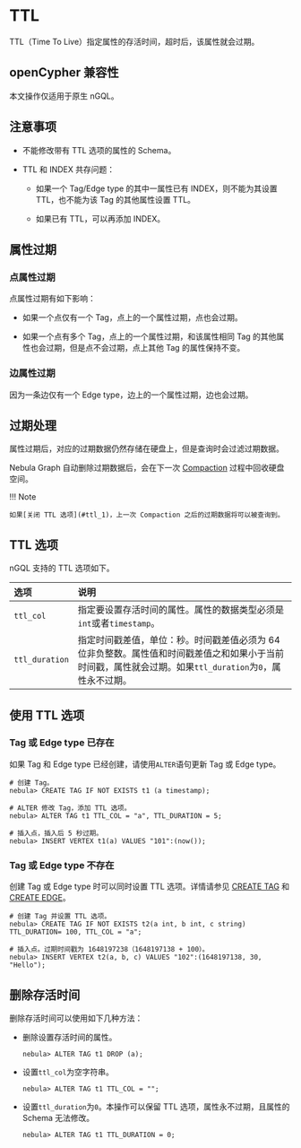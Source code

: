 # TTL

TTL（Time To Live）指定属性的存活时间，超时后，该属性就会过期。

## openCypher 兼容性

本文操作仅适用于原生 nGQL。

## 注意事项

- 不能修改带有 TTL 选项的属性的 Schema。

- TTL 和 INDEX 共存问题：

  - 如果一个 Tag/Edge type 的其中一属性已有 INDEX，则不能为其设置 TTL，也不能为该 Tag 的其他属性设置 TTL。    

  - 如果已有 TTL，可以再添加 INDEX。

## 属性过期

### 点属性过期

点属性过期有如下影响：

- 如果一个点仅有一个 Tag，点上的一个属性过期，点也会过期。

- 如果一个点有多个 Tag，点上的一个属性过期，和该属性相同 Tag 的其他属性也会过期，但是点不会过期，点上其他 Tag 的属性保持不变。

### 边属性过期

因为一条边仅有一个 Edge type，边上的一个属性过期，边也会过期。

## 过期处理

属性过期后，对应的过期数据仍然存储在硬盘上，但是查询时会过滤过期数据。

Nebula Graph 自动删除过期数据后，会在下一次 [Compaction](../../8.service-tuning/compaction.md) 过程中回收硬盘空间。

!!! Note

    如果[关闭 TTL 选项](#ttl_1)，上一次 Compaction 之后的过期数据将可以被查询到。

## TTL 选项

nGQL 支持的 TTL 选项如下。

|选项|说明|
|:---|:---|
|`ttl_col`|指定要设置存活时间的属性。属性的数据类型必须是`int`或者`timestamp`。|
|`ttl_duration`|指定时间戳差值，单位：秒。时间戳差值必须为 64 位非负整数。属性值和时间戳差值之和如果小于当前时间戳，属性就会过期。如果`ttl_duration`为`0`，属性永不过期。|

## 使用 TTL 选项

### Tag 或 Edge type 已存在

如果 Tag 和 Edge type 已经创建，请使用`ALTER`语句更新 Tag 或 Edge type。

```ngql
# 创建 Tag。
nebula> CREATE TAG IF NOT EXISTS t1 (a timestamp);

# ALTER 修改 Tag，添加 TTL 选项。
nebula> ALTER TAG t1 TTL_COL = "a", TTL_DURATION = 5;

# 插入点，插入后 5 秒过期。
nebula> INSERT VERTEX t1(a) VALUES "101":(now());
```

### Tag 或 Edge type 不存在

创建 Tag 或 Edge type 时可以同时设置 TTL 选项。详情请参见 [CREATE TAG](../10.tag-statements/1.create-tag.md) 和 [CREATE EDGE](../11.edge-type-statements/1.create-edge.md)。

```ngql
# 创建 Tag 并设置 TTL 选项。
nebula> CREATE TAG IF NOT EXISTS t2(a int, b int, c string) TTL_DURATION= 100, TTL_COL = "a";

# 插入点。过期时间戳为 1648197238（1648197138 + 100）。
nebula> INSERT VERTEX t2(a, b, c) VALUES "102":(1648197138, 30, "Hello");
```

## 删除存活时间

删除存活时间可以使用如下几种方法：

- 删除设置存活时间的属性。

    ```ngql
    nebula> ALTER TAG t1 DROP (a);
    ```

- 设置`ttl_col`为空字符串。

    ```ngql
    nebula> ALTER TAG t1 TTL_COL = "";
    ```

- 设置`ttl_duration`为`0`。本操作可以保留 TTL 选项，属性永不过期，且属性的 Schema 无法修改。

    ```ngql
    nebula> ALTER TAG t1 TTL_DURATION = 0;
    ```
